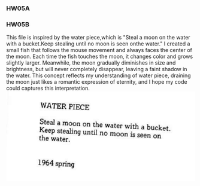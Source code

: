 ### HW05A

### HW05B
This file is inspired by the water piece,which is "Steal a moon on the water with a bucket.Keep stealing until no moon is seen onthe water." I created a small fish that follows the mouse movement and always faces the center of the moon. Each time the fish touches the moon, it changes color and grows slightly larger. Meanwhile, the moon gradually diminishes in size and brightness, but will never completely disappear, leaving a faint shadow in the water. This concept reflects my understanding of water piece, draining the moon just likes a romantic expression of eternity, and I hope my code could captures this interpretation.
![alt text](image.png)